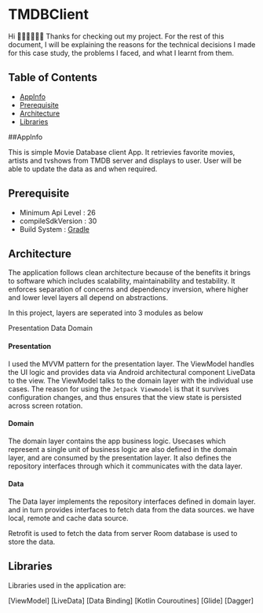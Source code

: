 # TMDBClient

Hi 👋🏼👋🏼👋🏼
Thanks for checking out my project. For the rest of this document, I will be explaining the
reasons for the technical decisions I made for this case study, the problems I faced, and what
I learnt from them.


## Table of Contents
- [AppInfo](#appinfo)
- [Prerequisite](#prerequisite)
- [Architecture](#architecture)
- [Libraries](#libraries)

##AppInfo

This is simple Movie Database client App. It retrievies favorite movies, artists and tvshows from TMDB server and displays to user.
User will be able to update the data as and when required.

## Prerequisite
- Minimum Api Level : 26
- compileSdkVersion : 30
- Build System : [Gradle](https://gradle.org/)

## Architecture

The application follows clean architecture because of the benefits it brings to software which includes scalability, maintainability and testability.
It enforces separation of concerns and dependency inversion, where higher and lower level layers all depend on abstractions.

In this project, layers are seperated into 3 modules as below

Presentation 
Data
Domain

#### Presentation
I used the MVVM pattern for the presentation layer. The ViewModel handles the UI logic and provides
data via Android architectural component LiveData to the view. The ViewModel talks to
the domain layer with the individual use cases. The reason for using the `Jetpack Viewmodel` is that it survives configuration changes,
and thus ensures that the view state is persisted across screen rotation.

#### Domain
The domain layer contains the app business logic. 
Usecases which represent a single unit of business logic are also defined in the domain layer, and are consumed by the presentation layer.
It also defines the repository interfaces through which it communicates with the data layer.

#### Data
The Data layer implements the repository interfaces defined in domain layer.
and in turn provides interfaces to fetch data from the data sources.
we have local, remote and cache data source.

Retrofit is used to fetch the data from server
Room database is used to store the data.

## Libraries

Libraries used in the application are:

[ViewModel]
[LiveData]
[Data Binding]
[Kotlin Couroutines]
[Glide]
[Dagger]

